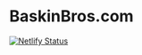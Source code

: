 # BaskinBros.com
[![Netlify Status](https://api.netlify.com/api/v1/badges/7f7a6717-376d-40bc-aecd-fc0d9e525186/deploy-status)](https://app.netlify.com/projects/baskinbros/deploys)